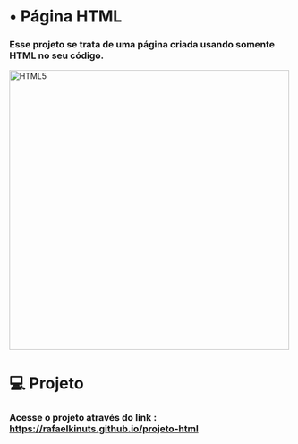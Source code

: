 # • Página HTML
### Esse projeto se trata de uma página criada usando somente <strong>HTML</strong> no seu código.

<img src="https://github.com/rafaelkinuts/projeto-html/assets/149911545/e02197fe-090b-427d-b1ae-990380b41c5a" width="500" alt="HTML5">


# 💻 Projeto
### Acesse o projeto através do link : https://rafaelkinuts.github.io/projeto-html
